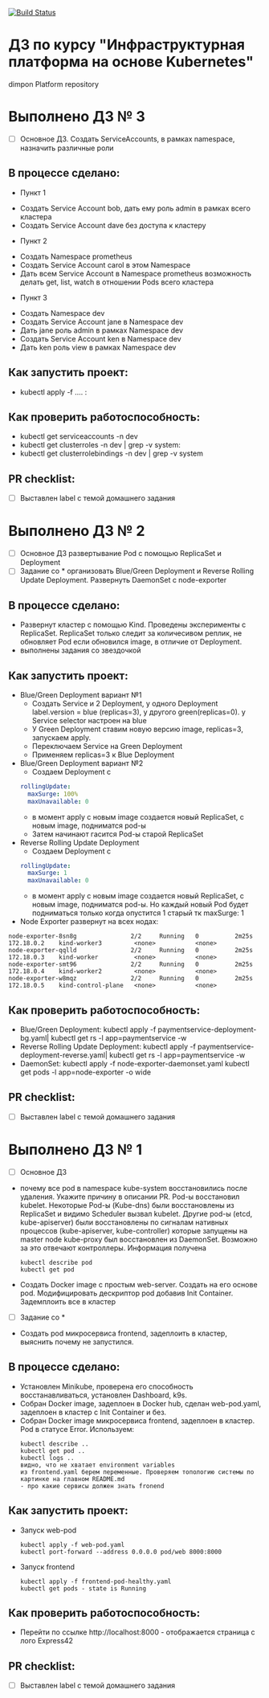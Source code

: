 [![Build Status](https://travis-ci.com/otus-kuber-2020-04/dimpon_platform.svg?branch=master)](https://travis-ci.com/otus-kuber-2020-04/dimpon_platform)
# ДЗ по курсу "Инфраструктурная платформа на основе Kubernetes"
dimpon Platform repository

# Выполнено ДЗ № 3

 - [ ] Основное ДЗ. Coздать ServiceAccounts, в рамках namespace, назначить различные роли


## В процессе сделано:
 - Пункт 1
 * Создать Service Account bob, дать ему роль admin в рамках всего
 кластера
 * Создать Service Account dave без доступа к кластеру
 - Пункт 2
 * Создать Namespace prometheus
 * Создать Service Account carol в этом Namespace
 * Дать всем Service Account в Namespace prometheus возможность
 делать get, list, watch в отношении Pods всего кластера
 - Пункт 3
 * Создать Namespace dev
 * Создать Service Account jane в Namespace dev
 * Дать jane роль admin в рамках Namespace dev
 * Создать Service Account ken в Namespace dev
 * Дать ken роль view в рамках Namespace dev


## Как запустить проект:
 - kubectl apply -f ....
:

## Как проверить работоспособность:
 - kubectl get serviceaccounts -n dev
 - kubectl get clusterroles -n dev | grep -v system:
 - kubectl get clusterrolebindings -n dev | grep -v system

## PR checklist:
 - [ ] Выставлен label с темой домашнего задания
 
 
# Выполнено ДЗ № 2

 - [ ] Основное ДЗ развертывание Pod с помощью ReplicaSet и Deployment
 - [ ] Задание со * организовать Blue/Green Deployment и Reverse Rolling Update Deployment. Развернуть DaemonSet с node-exporter

## В процессе сделано:
 - Развернут кластер с помощью Kind. Проведены эксперименты с ReplicaSet. ReplicaSet только следит за количесивом реплик, не обновляет Pod если обновился image,
 в отличие от Deployment.
 - выполнены задания со звездочкой

## Как запустить проект:
 - Blue/Green Deployment вариант №1
    * Создать Service и 2 Deployment, у одного Deployment label.version = blue (replicas=3), у другого green(replicas=0). у Service selector настроен на blue
    * У Green Deployment ставим новую версию image, replicas=3, запускаем apply.
    * Переключаем Service на Green Deployment
    * Применяем replicas=3 к Blue Deployment
 - Blue/Green Deployment вариант №2
    * Создаем Deployment с 
    ```yaml   
   rollingUpdate:
      maxSurge: 100%
      maxUnavailable: 0
   ```
    * в момент apply с новым image создается новый ReplicaSet, c новым image, подниматся pod-ы
    * Затем начинают гасится Pod-ы старой ReplicaSet
 - Reverse Rolling Update Deployment
     * Создаем Deployment с 
     ```yaml   
    rollingUpdate:
       maxSurge: 1
       maxUnavailable: 0
    ```
     * в момент apply с новым image создается новый ReplicaSet, c новым image, подниматся pod-ы. 
       Но каждый новый Pod будет подниматься только когда опустится 1 старый тк  maxSurge: 1
 - Node Exporter развернут на всех нодах:
 ```
node-exporter-8sn8g               2/2     Running   0          2m25s   172.18.0.2    kind-worker3         <none>           <none>
node-exporter-qqlld               2/2     Running   0          2m25s   172.18.0.3    kind-worker          <none>           <none>
node-exporter-smt96               2/2     Running   0          2m25s   172.18.0.4    kind-worker2         <none>           <none>
node-exporter-w8mqz               2/2     Running   0          2m25s   172.18.0.5    kind-control-plane   <none>           <none>
```
       
## Как проверить работоспособность:
 - Blue/Green Deployment: kubectl apply -f paymentservice-deployment-bg.yaml|  kubectl get rs -l app=paymentservice  -w
 - Reverse Rolling Update Deployment: kubectl apply -f paymentservice-deployment-reverse.yaml|  kubectl get rs -l app=paymentservice  -w
 - DaemonSet: kubectl apply -f node-exporter-daemonset.yaml  kubectl get pods -l app=node-exporter -o wide 


## PR checklist:
 - [ ] Выставлен label с темой домашнего задания

# Выполнено ДЗ № 1

 - [ ] Основное ДЗ
 * почему все pod в namespace kube-system
   восстановились после удаления. Укажите причину в описании PR.
   Pod-ы восстановил kubelet. Некоторые Pod-ы (Kube-dns) были восстановлены из ReplicaSet и видимо Scheduler вызвал kubelet.
   Другие pod-ы (etcd, kube-apiserver) были восстановлены по сигналам нативных процессов (kube-apiserver, kube-controller) которые запущены на master node
   kube-proxy был восстановлен из DaemonSet. Возможно за это отвечают контроллеры. Информация получена 
   ```
   kubectl describe pod
   kubectl get pod
    ```
   
 * Создать Docker image с простым web-server. Создать на его основе pod. Модифицировать дескриптор pod добавив Init Container. Задемплоить все в кластер  
   
 - [ ] Задание со *
 * Создать pod микросервиса frontend, задеплоить в кластер, выяснить почему не запустился.

## В процессе сделано:
 - Установлен Minikube, проверена его способность восстанавливаться, установлен Dashboard, k9s. 
 - Собран Docker image, задеплоен в Docker hub, сделан web-pod.yaml, задеплоен в кластер с Init Container и без.
 - Собран Docker image микросервиса frontend, задеплоен в кластер. Pod в статусе Error. Используем:
    ```
    kubectl describe .. 
    kubectl get pod ..
    kubectl logs ..
    видно, что не хватает environment variables
    из frontend.yaml берем переменные. Проверяем топологию системы по картинке на главном README.md  
    - про какие сервисы должен знать fronend 
    ```

## Как запустить проект:
 - Запуск web-pod
    ```
    kubectl apply -f web-pod.yaml
    kubectl port-forward --address 0.0.0.0 pod/web 8000:8000
    ```
 - Запуск frontend
    ```
    kubectl apply -f frontend-pod-healthy.yaml
    kubectl get pods - state is Running
    ```

## Как проверить работоспособность:
 - Перейти по ссылке http://localhost:8000 - отображается страница с лого Express42

## PR checklist:
 - [ ] Выставлен label с темой домашнего задания
